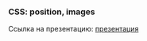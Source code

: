 ### CSS: position, images
Ссылка на презентацию: [презентация](https://github.com/ait-tr/cohort37.1/blob/main/front_end/lesson_04/CSS_position_images.pdf)